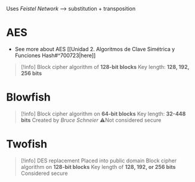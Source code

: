 
Uses *Feistel Network* --> substitution + transposition
# AES

- See more about AES [[Unidad 2. Algoritmos de Clave Simétrica y Funciones Hash#^700723|here]]
>[!info]
>Block cipher algorithm of **128-bit blocks**
>Key length: **128, 192, 256 bits**

# Blowfish

>[!info]
>Block cipher algorithm on **64-bit blocks**
>Key length: **32-448 bits**
>Created by *Bruce Schneier*
>⚠Not considered secure


# Twofish

>[!info]
>DES replacement
>Placed into public domain
>Block cipher algorithm on **128-bit blocks**
>Key length of **128, 192, or 256 bits**
>Considered secure




